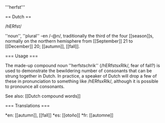 '''herfst'''

== Dutch == 

/hERfst/

''noun'', ''plural'' -en /-@n/, traditionally the third of the four [[season]]s, normally on the northern hemisphere from [[September]] 21 to [[December]] 20; [[autumn]], [[fall]].

=== Usage ===

The made-up compound noun ''herfstschrik'' (/hERfstsxRIk/, fear of fall?) is used to demonstrate the bewildering number of consonants that can be strung together in Dutch. In practice, a speaker of Dutch will drop a few of these in pronunciation to something like /hERfsxRIk/, although it is possible to pronounce all consonants.

See also: [[Dutch compound words]]

=== Translations ===

*en: [[autumn]], [[fall]]
*es: [[otoño]]
*fr: [[automne]]